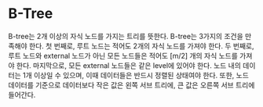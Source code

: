 # B-Tree

B-tree는 2개 이상의 자식 노드를 가지는 트리를 뜻한다. B-tree는 3가지의 조건을 만족해야 한다. 첫 번째로, 루트 노드는 적어도 2개의 자식 노드를 가져야 한다. 두 번째로, 루트 노드와 external 노드가 아닌 모든 노드들은 적어도 [m/2] 개의 자식 노드를 가져야 한다. 마지막으로, 모든 external 노드들은 같은 level에 있어야 한다. 
노드 내의 데이터는 1개 이상일 수 있으며, 이때 데이터들은 반드시 정렬된 상태여야 한다. 또한, 노드 데이터를 기준으로 데이터보다 작은 값은 왼쪽 서브 트리에, 큰 값은 오른쪽 서브 트리에 들어간다. 
